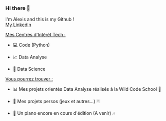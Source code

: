 ### Hi there 👋

I'm Alexis and this is my Github !  
[My LinkedIn](https://www.linkedin.com/in/alexis-murail/)   

  
<ins>Mes Centres d'Intérêt Tech :</ins>

* :computer: Code (Python)

* :chart_with_upwards_trend: Data Analyse

* :1234: Data Science
  


<ins>Vous pourrez trouver :<ins>

* :bar_chart: Mes projets orientés Data Analyse réalisés à la Wild Code School :school:

* :game_die: Mes projets persos (jeux et autres...) :black_joker:

* :musical_keyboard: Un piano encore en cours d'édition (A venir) :notes:
<!--
**Datalex0/Datalex0** is a ✨ _special_ ✨ repository because its `README.md` (this file) appears on your GitHub profile.

Here are some ideas to get you started:

- 🔭 I’m currently working on ...
- 🌱 I’m currently learning ...
- 👯 I’m looking to collaborate on ...
- 🤔 I’m looking for help with ...
- 💬 Ask me about ...
- 📫 How to reach me: ...
- 😄 Pronouns: ...
- ⚡ Fun fact: ...
**mot** = bold
_mot_ = italic
<ins> mot </ins> = souligné
[Visit GitHub!](www.github.com) = lien vers github
![Benjamin Bannekat](https://octodex.github.com/images/bannekat.png) = image [alt](lien)
> " phrase " = bloc de citation (ou > à chaque ligne si plusieurs paragraphes)
* = point pour liste
 * = point pour sous-liste
1. = liste numérotée
(2 espaces) = pour aller à la ligne
Emojis : https://gist.github.com/rxaviers/7360908

-->


